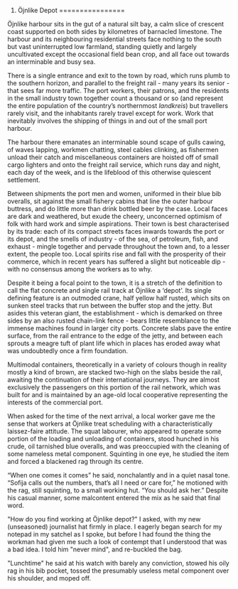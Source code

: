 1. Öjnlike Depot
================

Öjnlike harbour sits in the gut of a natural silt bay, a calm slice of crescent coast supported on both sides by kilometres of barnacled limestone. The harbour and its neighbouring residential streets face nothing to the south but vast uninterrupted low farmland, standing quietly and largely uncultivated except the occasional field bean crop, and all face out towards an interminable and busy sea.

There is a single entrance and exit to the town by road, which runs plumb to the southern horizon, and parallel to the freight rail - many years its senior - that sees far more traffic. The port workers, their patrons, and the residents in the small industry town together count a thousand or so (and represent the entire population of the country’s northernmost *landkreis*) but travellers rarely visit, and the inhabitants rarely travel except for work. Work that inevitably involves the shipping of things in and out of the small port harbour.

The harbour there emanates an interminable sound scape of gulls cawing, of waves lapping, workmen chatting, steel cables clinking, as fishermen unload their catch and miscellaneous containers are hoisted off of small cargo lighters and onto the freight rail service, which runs day and night, each day of the week, and is the lifeblood of this otherwise quiescent settlement.

Between shipments the port men and women, uniformed in their blue bib overalls, sit against the small fishery cabins that line the outer harbour buttress, and do little more than drink bottled beer by the case. Local faces are dark and weathered, but exude the cheery, unconcerned optimism of folk with hard work and simple aspirations. Their town is best characterised by its trade: each of its compact streets faces inwards towards the port or its depot, and the smells of industry - of the sea, of petroleum, fish, and exhaust - mingle together and pervade throughout the town and, to a lesser extent, the people too. Local spirits rise and fall with the prosperity of their commerce, which in recent years has suffered a slight but noticeable dip - with no consensus among the workers as to why.

Despite it being a focal point to the town, it is a stretch of the definition to call the flat concrete and single rail track at Öjnlike a ‘depot’. Its single defining feature is an outmoded crane, half yellow half rusted, which sits on sunken steel tracks that run between the buffer stop and the jetty. But asides this veteran giant, the establishment - which is demarked on three sides by an also rusted chain-link fence - bears little resemblance to the immense machines found in larger city ports. Concrete slabs pave the entire surface, from the rail entrance to the edge of the jetty, and between each sprouts a meagre tuft of plant life which in places has eroded away what was undoubtedly once a firm foundation.

Multimodal containers, theoretically in a variety of colours though in reality mostly a kind of brown, are stacked two-high on the slabs beside the rail, awaiting the continuation of their international journeys. They are almost exclusively the passengers on this portion of the rail network, which was built for and is maintained by an age-old local cooperative representing the interests of the commercial port.

When asked for the time of the next arrival, a local worker gave me the sense that workers at Öjnlike treat scheduling with a characteristically laissez-faire attitude. The squat labourer, who appeared to operate some portion of the loading and unloading of containers, stood hunched in his crude, oil tarnished blue overalls, and was preoccupied with the cleaning of some nameless metal component. Squinting in one eye, he studied the item and forced a blackened rag through its centre.

“When one comes it comes” he said, nonchalantly and in a quiet nasal tone. “Sofija calls out the numbers, that’s all I need or care for,” he motioned with the rag, still squinting, to a small working hut. “You should ask her.” Despite his casual manner, some malcontent entered the mix as he said that final word.

"How do you find working at Öjnlike depot?" I asked, with my new (unseasoned) journalist hat firmly in place. I eagerly began search for my notepad in my satchel as I spoke, but before I had found the thing the workman had given me such a look of contempt that I understood that was a bad idea. I told him "never mind", and re-buckled the bag.

"Lunchtime" he said at his watch with barely any conviction, stowed his oily rag in his bib pocket, tossed the presumably useless metal component over his shoulder, and moped off.
